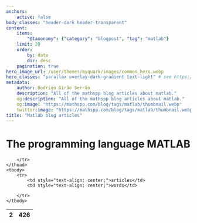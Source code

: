 ```yaml
---
anchors:
    active: false
body_classes: "header-dark header-transparent"
content:
    items:
        "@taxonomy": {"category": "blogpost", "tag": "matlab"}
    limit: 20
    order:
        by: date
        dir: desc
    pagination: true
hero_image_url: /user/themes/myquark/images/common_hero.webp
hero_classes: "parallax overlay-dark-gradient text-light" # see https://demo.getgrav.org/blog-skeleton/blog/hero-classes
metadata:
    author: Rodrigo Girão Serrão
    description: "All of the mathspp blog articles about matlab."
    og:description: "All of the mathspp blog articles about matlab."
    og:image: "https://mathspp.com/blog/tags/matlab/thumbnail.webp"
    twitter:image: "https://mathspp.com/blog/tags/matlab/thumbnail.webp"
title: "Matlab blog articles"
---
```



# The programming language MATLAB


<table class="stats-table">
    <thead>
        <tr>
            <th style="text-align: center;">2</th>
            <th style="text-align: center;">426</th>
            
        </tr>
    </thead>
    <tbody>
        <tr>
            <td style="text-align: center;">articles</td>
            <td style="text-align: center;">words</td>
            
        </tr>
    </tbody>
</table>